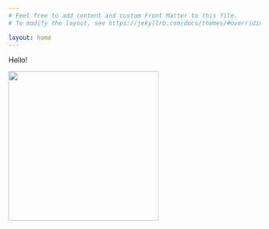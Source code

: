 ```yaml
---
# Feel free to add content and custom Front Matter to this file.
# To modify the layout, see https://jekyllrb.com/docs/themes/#overriding-theme-defaults

layout: home
---
```


Hello!

<!-- ![portrait image](/assets/portrait.jpg){:height="50%" width="50%"} -->
<img src="https://yanjk.github.io/assets/portrait.jpg" width="300" height="300">
